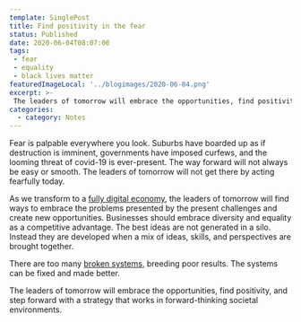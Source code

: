 ```yaml
---
template: SinglePost
title: Find positivity in the fear
status: Published
date: 2020-06-04T08:07:00
tags:
 - fear
 - equality
 - black lives matter
featuredImageLocal: '../blogimages/2020-06-04.png'
excerpt: >-
 The leaders of tomorrow will embrace the opportunities, find positivity, and step forward with a strategy that works in forward-thinking societal environments. 
categories:
  - category: Notes
---
```

Fear is palpable everywhere you look. Suburbs have boarded up as if destruction is imminent, governments have imposed curfews, and the looming threat of covid-19 is ever-present. The way forward will not always be easy or smooth. The leaders of tomorrow will not get there by acting fearfully today.

As we transform to a [fully digital economy](https://ecomloop.com/posts/pandemic-will-be-single-biggest-catalyst-in-the-transition-to-digital-commerce/), the leaders of tomorrow will find ways to embrace the problems presented by the present challenges and create new opportunities. Businesses should embrace diversity and equality as a competitive advantage. The best ideas are not generated in a silo. Instead they are developed when a mix of ideas, skills, and perspectives are brought together.

There are too many [broken systems](/posts/fix-the-system-for-better-results/), breeding poor results. The systems can be fixed and made better.

The leaders of tomorrow will embrace the opportunities, find positivity, and step forward with a strategy that works in forward-thinking societal environments.
